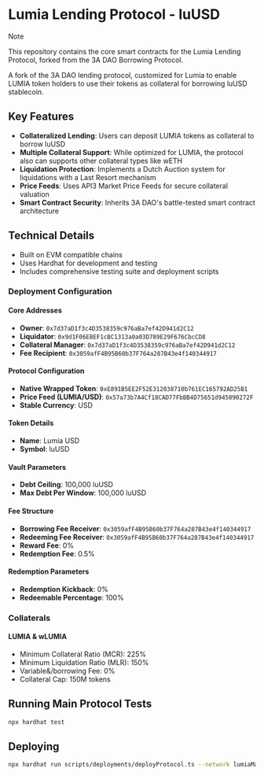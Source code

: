# Lumia Lending Protocol - luUSD

> [!NOTE]
> This repository contains the core smart contracts for the Lumia Lending Protocol, forked from the 3A DAO Borrowing Protocol.

A fork of the 3A DAO lending protocol, customized for Lumia to enable LUMIA token holders to use their tokens as collateral for borrowing luUSD stablecoin.

## Key Features

- **Collateralized Lending**: Users can deposit LUMIA tokens as collateral to borrow luUSD
- **Multiple Collateral Support**: While optimized for LUMIA, the protocol also can supports other collateral types like wETH
- **Liquidation Protection**: Implements a Dutch Auction system for liquidations with a Last Resort mechanism
- **Price Feeds**: Uses API3 Market Price Feeds for secure collateral valuation
- **Smart Contract Security**: Inherits 3A DAO's battle-tested smart contract architecture

## Technical Details

- Built on EVM compatible chains
- Uses Hardhat for development and testing
- Includes comprehensive testing suite and deployment scripts

### Deployment Configuration

#### Core Addresses

- **Owner**: `0x7d37aD1f3c4D3538359c976aBa7ef42D941d2C12`
- **Liquidator**: `0x9d1F06EBEF1cBC1313a0a03D789E29F676CbcCD8`
- **Collateral Manager**: `0x7d37aD1f3c4D3538359c976aBa7ef42D941d2C12`
- **Fee Recipient**: `0x3059afF4B95B60b37F764a287B43e4f140344917`

#### Protocol Configuration

- **Native Wrapped Token**: `0xE891B5EE2F52E312038710b761EC165792AD25B1`
- **Price Feed (LUMIA/USD)**: `0x57a73b7A4Cf18CAD77FbBB4D75651d945090272F`
- **Stable Currency**: USD

#### Token Details

- **Name**: Lumia USD
- **Symbol**: luUSD

#### Vault Parameters

- **Debt Ceiling**: 100,000 luUSD
- **Max Debt Per Window**: 100,000 luUSD

#### Fee Structure

- **Borrowing Fee Receiver**: `0x3059afF4B95B60b37F764a287B43e4f140344917`
- **Redeeming Fee Receiver**: `0x3059afF4B95B60b37F764a287B43e4f140344917`
- **Reward Fee**: 0%
- **Redemption Fee**: 0.5%

#### Redemption Parameters

- **Redemption Kickback**: 0%
- **Redeemable Percentage**: 100%

### Collaterals

#### LUMIA & wLUMIA

- Minimum Collateral Ratio (MCR): 225%
- Minimum Liquidation Ratio (MLR): 150%
- Variable&/borrowing Fee: 0%
- Collateral Cap: 150M tokens

## Running Main Protocol Tests

```bash
npx hardhat test
```

## Deploying

```bash
npx hardhat run scripts/deployments/deployProtocol.ts --network lumiaMainnet
```
